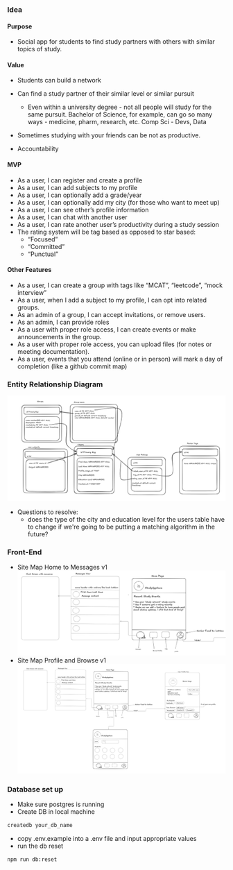### Idea

#### Purpose

- Social app for students to find study partners with others with similar topics of study.

#### Value

- Students can build a network

- Can find a study partner of their similar level or similar pursuit
  - Even within a university degree - not all people will study for the same pursuit. Bachelor of Science, for example, can go so many ways - medicine, pharm, research, etc. Comp Sci - Devs, Data
- Sometimes studying with your friends can be not as productive.
- Accountability

#### MVP

- As a user, I can register and create a profile
- As a user, I can add subjects to my profile
- As a user, I can optionally add a grade/year
- As a user, I can optionally add my city (for those who want to meet up)
- As a user, I can see other’s profile information
- As a user, I can chat with another user
- As a user, I can rate another user’s productivity during a study session
- The rating system will be tag based as opposed to star based:
  - “Focused”
  - “Committed”
  - “Punctual”

#### Other Features

- As a user, I can create a group with tags like “MCAT”, “leetcode”, “mock interview”
- As a user, when I add a subject to my profile, I can opt into related groups.
- As an admin of a group, I can accept invitations, or remove users.
- As an admin, I can provide roles
- As a user with proper role access, I can create events or make announcements in the group.
- As a user with proper role access, you can upload files (for notes or meeting documentation).
- As a user, events that you attend (online or in person) will mark a day of completion (like a github commit map)

### Entity Relationship Diagram

![erd](./docs/erd.png)

- Questions to resolve:
  - does the type of the city and education level for the users table have to change if we're going to be putting a matching algorithm in the future?

### Front-End

- Site Map Home to Messages v1
  ![sitemapv1toMessage](./docs/sitemaptomsgv1.png)
- Site Map Profile and Browse v1
  ![sitemapv1](./docs/sitemapv1.png)

### Database set up

- Make sure postgres is running
- Create DB in local machine

```bash
createdb your_db_name
```

- copy .env.example into a .env file and input appropriate values
- run the db reset

```bash
npm run db:reset
```
